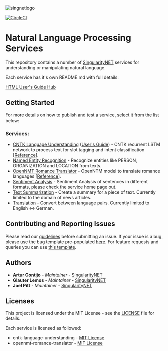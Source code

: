 [issue-template]: ../../issues/new?template=BUG_REPORT.md
[feature-template]: ../../issues/new?template=FEATURE_REQUEST.md

![singnetlogo](docs/assets/singnet-logo.jpg 'SingularityNET')

[![CircleCI](https://circleci.com/gh/singnet/nlp-services.svg?style=svg)](https://circleci.com/gh/singnet/nlp-services)

# Natural Language Processing Services

This repository contains a number of [SingularityNET](http://singularitynet.io) services for understanding or manipulating natural language.

Each service has it's own README.md with full details:

[HTML User's Guide Hub](https://singnet.github.io/nlp-services/)

## Getting Started

For more details on how to publish and test a service, select it from the list below:

### Services:

- [CNTK Language Understanding](cntk-language-understanding/) 
([User's Guide](docs/users_guide/cntk-language-understanding.md)) - CNTK recurrent LSTM network to process text for slot tagging and intent classification
[[Reference](https://cntk.ai/pythondocs/CNTK_202_Language_Understanding.html)].
- [Named Entity Recognition](named-entity-recognition/) - Recognize entities like PERSON, ORGANIZATION and LOCATION from texts.
- [OpenNMT Romance Translator](opennmt-romance-translator/) - OpenNTM model to translate romance languages [[Reference](http://forum.opennmt.net/t/training-romance-multi-way-model/86)].
- [Sentiment Analysis](sentiment-analysis/) - Sentiment Analysis of sentences in different formats, please check the service home page out.
- [Text Summarization](text-summarization/) - Create a summary for a piece of text. Currently limited to the domain of news articles.
- [Translation](translation/) - Convert between language pairs. Currently limited to English <-> German.

## Contributing and Reporting Issues

Please read our [guidelines](https://dev.singularitynet.io/docs/contribute/contribution-guidelines/#submitting-an-issue) 
before submitting an issue. If your issue is a bug, please use the bug template pre-populated [here][issue-template]. 
For feature requests and queries you can use [this template][feature-template].

## Authors

* **Artur Gontijo** - *Maintainer* - [SingularityNET](https://www.singularitynet.io)
* **Glauter Lemos** - *Maintainer* - [SingularityNET](https://www.singularitynet.io)
* **Joel Pitt** - *Maintainer* - [SingularityNET](https://www.singularitynet.io)

## Licenses

This project is licensed under the MIT License - see the [LICENSE](LICENSE) file for details.

Each service is licensed as followed:

- cntk-language-understanding - [MIT License](https://github.com/Microsoft/CNTK/blob/master/LICENSE.md)
- opennmt-romance-translator - [MIT License](https://github.com/OpenNMT/OpenNMT/blob/master/LICENSE.md)
